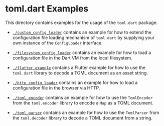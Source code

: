 # toml.dart Examples

This directory contains examples for the usage of the `toml.dart` package.

 - [`./custom_config_loader`][toml-dart/example/custom_config_loader] contains an example for how to extend the configuration file loading mechanism of `toml.dart` by supplying your own instance of the `ConfigLoader` interface.

 - [`./filesystem_config_loader`][toml-dart/example/filesystem_config_loader] contains an example for how to load a configuration file in the Dart VM from the local filesystem.
 
 - [`./flutter_example`][toml-dart/example/flutter_example] contains a Flutter example for how to use the `toml.dart` library to decode a TOML document as an asset string.

 - [`./http_config_loader`][toml-dart/example/http_config_loader] contains an example for how to load a configuration file in the browser via HTTP.

 - [`./toml_encoder`][toml-dart/example/toml_encoder] contains an example for how to use the `TomlEncoder` from the `toml.encoder` library to encode a `Map` as a TOML document.

 - [`./toml_parser`][toml-dart/example/toml_parser] contains an example for how to use the `TomlParser` from the `toml.decoder` library to decode a TOML document from a string.

[toml-dart/example/custom_config_loader]:
  https://github.com/just95/toml.dart/tree/master/example/custom_config_loader
  "CustomConfigLoader Example | toml.dart"

[toml-dart/example/filesystem_config_loader]:
  https://github.com/just95/toml.dart/tree/master/example/filesystem_config_loader
  "FilesystemConfigLoader Example | toml.dart"
  
[toml-dart/example/flutter_example]:
  https://github.com/just95/toml.dart/tree/master/example/flutter_example
  "Flutter Example | toml.dart"

[toml-dart/example/http_config_loader]:
  https://github.com/just95/toml.dart/tree/master/example/http_config_loader
  "HttpConfigLoader Example | toml.dart"

[toml-dart/example/toml_encoder]:
  https://github.com/just95/toml.dart/tree/master/example/toml_encoder
  "TomlEncoder Example | toml.dart"

[toml-dart/example/toml_parser]:
  https://github.com/just95/toml.dart/tree/master/example/toml_parser
  "TomlParser Example | toml.dart"
